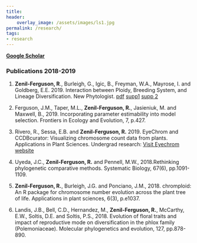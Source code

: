 ```yaml
---
title:
header:
    overlay_image: /assets/images/ls1.jpg
permalink: /research/
tags:
- research
---
```


[**Google Scholar**](https://scholar.google.com/citations?hl=en&user=fddibuQAAAAJ&view_op=list_works&sortby=pubdate)

### Publications 2018-2019
1.  **Zenil-Ferguson, R**., Burleigh, G., Igic, B., Freyman, W.A., Mayrose, I. and Goldberg, E.E. 2019. Interaction between Ploidy, Breeding System, and Lineage Diversification. New Phytologist. [pdf](/assets/docs/Zenil-Ferguson_et_al-2019-New_Phytologist.pdf) [supp1](/assets/docs/Zenil-Ferguson_et_al-2019-New_Phytologist.sup-2.pdf) [supp 2](assets/docs/Zenil-Ferguson_et_al-2019-New_Phytologist.sup-1.pdf)

2.  Ferguson, J.M., Taper, M.L., **Zenil-Ferguson, R.**, Jasieniuk, M. and Maxwell, B., 2019. Incorporating parameter estimability into model selection. Frontiers in Ecology and Evolution, 7, p.427.

3. Rivero, R., Sessa, E.B. and **Zenil‐Ferguson, R.** 2019. EyeChrom and CCDBcurator: Visualizing chromosome count data from plants. Applications in Plant Sciences.
Undergrad research: [Visit Eyechrom website](eyechrom.com)

4.  Uyeda, J.C., **Zenil-Ferguson, R.** and Pennell, M.W., 2018.Rethinking phylogenetic comparative methods. Systematic Biology, 67(6), pp.1091-1109.

5.  **Zenil‐Ferguson, R.**, Burleigh, J.G. and Ponciano, J.M., 2018. chromploid: An R package for chromosome number evolution across the plant tree of life. Applications in plant sciences, 6(3), p.e1037.

6. Landis, J.B., Bell, C.D., Hernandez, M., **Zenil-Ferguson, R.**, McCarthy, E.W., Soltis, D.E. and Soltis, P.S., 2018. Evolution of floral traits and impact of reproductive mode on diversification in the phlox family (Polemoniaceae). Molecular phylogenetics and evolution, 127, pp.878-890.

